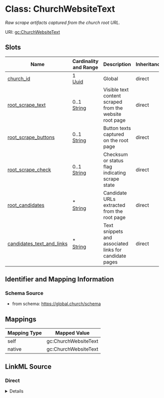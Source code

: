 

# Class: ChurchWebsiteText 


_Raw scrape artifacts captured from the church root URL._





URI: [gc:ChurchWebsiteText](https://global.church/schema/ChurchWebsiteText)











<!-- no inheritance hierarchy -->


## Slots

| Name | Cardinality and Range | Description | Inheritance |
| ---  | --- | --- | --- |
| [church_id](church_id.md) | 1 <br/> [Uuid](Uuid.md) | Global | direct |
| [root_scrape_text](root_scrape_text.md) | 0..1 <br/> [String](String.md) | Visible text content scraped from the website root page | direct |
| [root_scrape_buttons](root_scrape_buttons.md) | 0..1 <br/> [String](String.md) | Button texts captured on the root page | direct |
| [root_scrape_check](root_scrape_check.md) | 0..1 <br/> [String](String.md) | Checksum or status flag indicating scrape state | direct |
| [root_candidates](root_candidates.md) | * <br/> [String](String.md) | Candidate URLs extracted from the root page | direct |
| [candidates_text_and_links](candidates_text_and_links.md) | * <br/> [String](String.md) | Text snippets and associated links for candidate pages | direct |









## Identifier and Mapping Information







### Schema Source


* from schema: https://global.church/schema




## Mappings

| Mapping Type | Mapped Value |
| ---  | ---  |
| self | gc:ChurchWebsiteText |
| native | gc:ChurchWebsiteText |







## LinkML Source

<!-- TODO: investigate https://stackoverflow.com/questions/37606292/how-to-create-tabbed-code-blocks-in-mkdocs-or-sphinx -->

### Direct

<details>
```yaml
name: ChurchWebsiteText
description: Raw scrape artifacts captured from the church root URL.
in_subset:
- internal
from_schema: https://global.church/schema
rank: 1000
slots:
- church_id
- root_scrape_text
- root_scrape_buttons
- root_scrape_check
- root_candidates
- candidates_text_and_links

```
</details>

### Induced

<details>
```yaml
name: ChurchWebsiteText
description: Raw scrape artifacts captured from the church root URL.
in_subset:
- internal
from_schema: https://global.church/schema
rank: 1000
attributes:
  church_id:
    name: church_id
    description: Global.Church-issued ID for a church.
    comments:
    - 'Primary key for the Church entity. Stable and non-reassignable.

      Used as the foreign key for ChurchWebsiteText, EnrichedData, and other related
      records.

      '
    examples:
    - value: 9e1c2a7d-4c33-4b8b-9d7a-1a2b3c4d5e6f
      description: Example church UUID.
    in_subset:
    - church_core
    - public
    from_schema: https://global.church/schema
    rank: 1000
    identifier: true
    alias: church_id
    owner: ChurchWebsiteText
    domain_of:
    - Church
    - ChurchWebsiteText
    range: uuid
    required: true
  root_scrape_text:
    name: root_scrape_text
    description: Visible text content scraped from the website root page.
    comments:
    - 'The full visible text extracted from the HTML body of the root URL of the church
      website.

      Used for downstream enrichment, NLP, and data extraction.

      Not intended for public display; may contain headers, footers, and navigation
      text.

      For structured content, see other enrichment slots.

      '
    examples:
    - value: Welcome to Grace Community Church! Join us Sundays at 9am and 11am. Our
        mission is to serve Malibu and beyond...
      description: Scraped homepage text sample.
    in_subset:
    - internal
    from_schema: https://global.church/schema
    rank: 1000
    alias: root_scrape_text
    owner: ChurchWebsiteText
    domain_of:
    - ChurchWebsiteText
    range: string
  root_scrape_buttons:
    name: root_scrape_buttons
    description: Button texts captured on the root page.
    comments:
    - 'Capture the visible labels of clickable buttons/links from the root URL

      (e.g., “Plan a Visit”, “Give”, “Watch Live”). Useful for enrichment heuristics.

      This is raw scrape output and may include navigation or repeated items.

      '
    examples:
    - value: '["Plan a Visit", "Watch Live", "Give"]'
      description: Common calls-to-action from a church homepage as a JSON array string.
    in_subset:
    - internal
    from_schema: https://global.church/schema
    rank: 1000
    alias: root_scrape_buttons
    owner: ChurchWebsiteText
    domain_of:
    - ChurchWebsiteText
    range: string
  root_scrape_check:
    name: root_scrape_check
    description: Checksum or status flag indicating scrape state.
    comments:
    - 'Use for lightweight integrity checks (e.g., a hash of the DOM or a status string

      like “ok”, “blocked”, “timeout”). Helps detect page changes between scrapes.

      '
    examples:
    - value: sha256:3b2d9f3a…
      description: Digest of the normalized page content.
    - value: timeout
      description: Network timeout recorded during scraping.
    in_subset:
    - internal
    from_schema: https://global.church/schema
    rank: 1000
    alias: root_scrape_check
    owner: ChurchWebsiteText
    domain_of:
    - ChurchWebsiteText
    range: string
  root_candidates:
    name: root_candidates
    description: Candidate URLs extracted from the root page.
    comments:
    - 'Potential internal links to pages like “Beliefs”, “Ministries”, “Visit”, etc.

      Feed these into downstream enrichment for targeted scraping.

      Store fully qualified URLs when possible.

      '
    examples:
    - value: '["https://gracechurch.org/beliefs", "https://gracechurch.org/ministries"]'
      description: Two high-value candidate pages as a JSON array string.
    in_subset:
    - internal
    from_schema: https://global.church/schema
    rank: 1000
    alias: root_candidates
    owner: ChurchWebsiteText
    domain_of:
    - ChurchWebsiteText
    range: string
    multivalued: true
  candidates_text_and_links:
    name: candidates_text_and_links
    description: Text snippets and associated links for candidate pages.
    comments:
    - 'Use a consistent representation (e.g., JSON strings) pairing anchor text with
      href.

      Example object shape: {"text": "Beliefs", "url": "https://…/beliefs"}.

      Helps prioritize which candidate links are most relevant.

      '
    examples:
    - value: '["{\"text\": \"Beliefs\", \"url\": \"https://gracechurch.org/beliefs\"}",
        "{\"text\": \"Plan a Visit\", \"url\": \"https://gracechurch.org/visit\"}"]'
      description: Two text–link pairs serialized as a JSON array of JSON objects.
    in_subset:
    - internal
    from_schema: https://global.church/schema
    rank: 1000
    alias: candidates_text_and_links
    owner: ChurchWebsiteText
    domain_of:
    - ChurchWebsiteText
    range: string
    multivalued: true

```
</details>